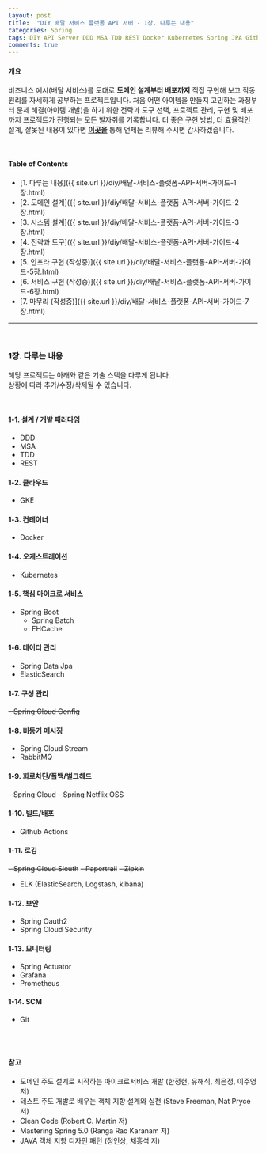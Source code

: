 ```yaml
---
layout: post
title:  "DIY 배달 서비스 플랫폼 API 서버 - 1장. 다루는 내용"
categories: Spring
tags: DIY API Server DDD MSA TDD REST Docker Kubernetes Spring JPA Github-Actions CI/CD
comments: true
---
```


#### 개요

비즈니스 예시(배달 서비스)를 토대로 **도메인 설계부터 배포까지** 
직접 구현해 보고 작동 원리를 자세하게 공부하는 프로젝트입니다. 
처음 어떤 아이템을 만들지 고민하는 과정부터 문제 해결(아이템 개발)을 하기 위한 전략과 도구 선택, 
프로젝트 관리, 구현 및 배포까지 프로젝트가 진행되는 모든 발자취를 기록합니다. 
더 좋은 구현 방법, 더 효율적인 설계, 잘못된 내용이 있다면 **[이곳을](https://github.com/cholnh/delivery-platform-server-guide/issues)** 
통해 언제든 리뷰해 주시면 감사하겠습니다.

<br/>

#### Table of Contents

- [1. 다루는 내용]({{ site.url }}/diy/배달-서비스-플랫폼-API-서버-가이드-1장.html)
- [2. 도메인 설계]({{ site.url }}/diy/배달-서비스-플랫폼-API-서버-가이드-2장.html)
- [3. 시스템 설계]({{ site.url }}/diy/배달-서비스-플랫폼-API-서버-가이드-3장.html)
- [4. 전략과 도구]({{ site.url }}/diy/배달-서비스-플랫폼-API-서버-가이드-4장.html)
- [5. 인프라 구현 (작성중)]({{ site.url }}/diy/배달-서비스-플랫폼-API-서버-가이드-5장.html)
- [6. 서비스 구현 (작성중)]({{ site.url }}/diy/배달-서비스-플랫폼-API-서버-가이드-6장.html)
- [7. 마무리 (작성중)]({{ site.url }}/diy/배달-서비스-플랫폼-API-서버-가이드-7장.html)

<hr/><br/>

### 1장. 다루는 내용
해당 프로젝트는 아래와 같은 기술 스택을 다루게 됩니다.  
상황에 따라 추가/수정/삭제될 수 있습니다.

<br/>

#### 1-1. 설계 / 개발 패러다임
- DDD
- MSA
- TDD
- REST

#### 1-2. 클라우드
- GKE

#### 1-3. 컨테이너
- Docker

#### 1-4. 오케스트레이션
- Kubernetes

#### 1-5. 핵심 마이크로 서비스
- Spring Boot
    + Spring Batch
    + EHCache

#### 1-6. 데이터 관리
- Spring Data Jpa
- ElasticSearch

#### 1-7. 구성 관리
~~- Spring Cloud Config~~

#### 1-8. 비동기 메시징
- Spring Cloud Stream
- RabbitMQ

#### 1-9. 회로차단/폴백/벌크헤드
~~- Spring Cloud~~
~~- Spring Netflix OSS~~

#### 1-10. 빌드/배포
- Github Actions

#### 1-11. 로깅
~~- Spring Cloud Sleuth~~
~~- Papertrail~~
~~- Zipkin~~
- ELK (ElasticSearch, Logstash, kibana)

#### 1-12. 보안
- Spring Oauth2
- Spring Cloud Security

#### 1-13. 모니터링
- Spring Actuator
- Grafana
- Prometheus

#### 1-14. SCM
- Git

<br/><br/>



#### 참고

- 도메인 주도 설계로 시작하는 마이크로서비스 개발 (한정헌, 유해식, 최은정, 이주영 저)
- 테스트 주도 개발로 배우는 객체 지향 설계와 실천 (Steve Freeman, Nat Pryce 저)
- Clean Code (Robert C. Martin 저)
- Mastering Spring 5.0 (Ranga Rao Karanam 저)
- JAVA 객체 지향 디자인 패턴 (정인상, 채흥석 저)
